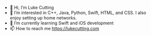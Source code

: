 - 👋 Hi, I’m Luke Cutting
- 👀 I’m interested in C++, Java, Python, Swift, HTML, and CSS. I also enjoy setting up home networks.
- 🌱 I’m currently learning Swift and iOS development
- 📫 How to reach me https://lukecutting.com

<!---
cutluk/cutluk is a ✨ special ✨ repository because its `README.md` (this file) appears on your GitHub profile.
You can click the Preview link to take a look at your changes.
--->
